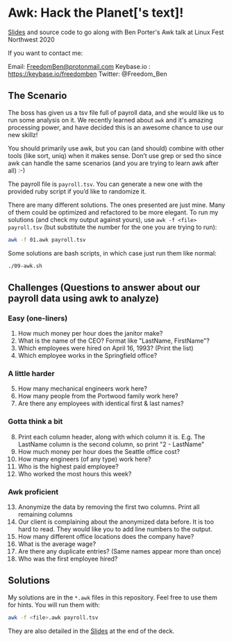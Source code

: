 # Awk:  Hack the Planet['s text]!

[Slides](https://raw.githubusercontent.com/FreedomBen/awk-hack-the-planet/master/Slides%20for%20Awk-%20Hack%20the%20planet%5B's%20text%5D.pdf)
and source code to go along with Ben Porter's Awk talk at Linux Fest Northwest 2020

If you want to contact me:

Email:  FreedomBen@protonmail.com
Keybase.io :  https://keybase.io/freedomben
Twitter:  @Freedom_Ben


## The Scenario

The boss has given us a tsv file full of payroll data, and she would like us to run some
analysis on it.  We recently learned about `awk` and it's amazing processing power,
and have decided this is an awesome chance to use our new skillz!

You should primarily use awk, but you can (and should) combine with other tools (like sort, uniq)
when it makes sense.   Don’t use grep or sed tho since awk can handle the same scenarios
(and you are trying to learn awk after all) :-)

The payroll file is `payroll.tsv`.  You can generate a new one with the provided ruby script
if you’d like to randomize it.

There are many different solutions.  The ones presented are just mine.  Many of them could be optimized and refactored to be more elegant.  To run my solutions (and check my output against yours), use `awk -f <file> payroll.tsv` (but substitute the number for the one you are trying to run):

```bash
awk -f 01.awk payroll.tsv
```

Some solutions are bash scripts, in which case just run them like normal:

```bash
./09-awk.sh
```

## Challenges (Questions to answer about our payroll data using awk to analyze)

### Easy (one-liners)
1. How much money per hour does the janitor make?
2. What is the name of the CEO?  Format like "LastName, FirstName"?
3. Which employees were hired on April 16, 1993? (Print the list)
4. Which employee works in the Springfield office?

### A little harder
5. How many mechanical engineers work here?
6. How many people from the Portwood family work here?
7. Are there any employees with identical first & last names?

### Gotta think a bit
8. Print each column header, along with which column it is.  E.g. The LastName column is the second column, so print "2 - LastName"
9. How much money per hour does the Seattle office cost?
10. How many engineers (of any type) work here?
11. Who is the highest paid employee?
12. Who worked the most hours this week?

### Awk proficient
13. Anonymize the data by removing the first two columns.  Print all remaining columns
14. Our client is complaining about the anonymized data before.  It is too hard to read.  They would like you to add line numbers to the output.
15. How many different office locations does the company have?
16. What is the average wage?
17. Are there any duplicate entries? (Same names appear more than once)
18. Who was the first employee hired?




## Solutions

My solutions are in the `*.awk` files in this repository.  Feel free to use them for hints.  You will run them with:

```bash
awk -f <file>.awk payroll.tsv
```

They are also detailed in the [Slides](https://raw.githubusercontent.com/FreedomBen/awk-hack-the-planet/master/Slides%20for%20Awk-%20Hack%20the%20planet%5B's%20text%5D.pdf)
at the end of the deck.
